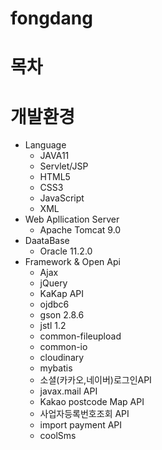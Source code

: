 # fongdang
# 목차


# 개발환경
* Language
  * JAVA11
  * Servlet/JSP
  * HTML5
  * CSS3
  * JavaScript
  * XML
* Web Apllication Server
  * Apache Tomcat 9.0
* DaataBase
  * Oracle 11.2.0
* Framework & Open Api 
  * Ajax
  * jQuery
  * KaKap API
  * ojdbc6
  * gson 2.8.6
  * jstl 1.2
  * common-fileupload
  * common-io
  * cloudinary
  * mybatis
  * 소셜(카카오,네이버)로그인API
  * javax.mail API
  * Kakao postcode Map API
  * 사업자등록번호조회 API
  * import payment API
  * coolSms
  
  
  
